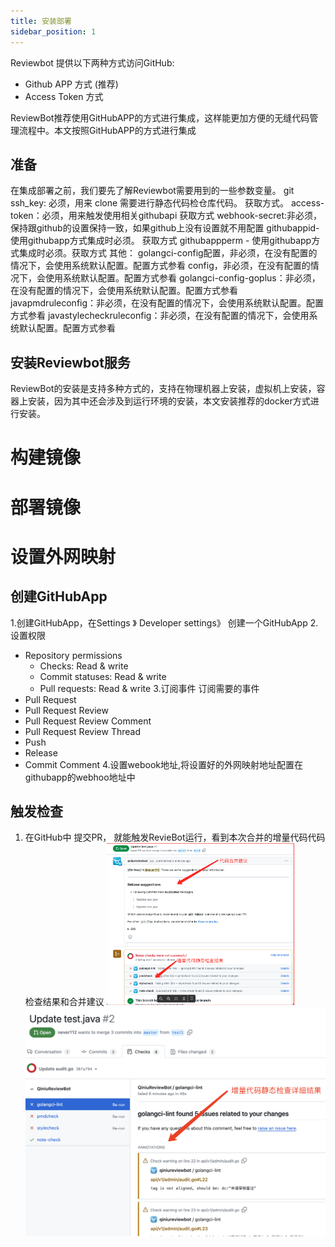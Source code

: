 ```yaml
---
title: 安装部署
sidebar_position: 1
---
```


Reviewbot 提供以下两种方式访问GitHub:

* Github APP 方式 (推荐)
* Access Token 方式 

ReviewBot推荐使用GitHubAPP的方式进行集成，这样能更加方便的无缝代码管理流程中。本文按照GitHubAPP的方式进行集成

## 准备
在集成部署之前，我们要先了解Reviewbot需要用到的一些参数变量。
git  ssh_key: 必须，用来 clone 需要进行静态代码检仓库代码。 获取方式。
access-token：必须，用来触发使用相关githubapi       获取方式
webhook-secret:非必须，保持跟github的设置保持一致，如果github上没有设置就不用配置
githubappid- 使用githubapp方式集成时必须。 获取方式
githubappperm - 使用githubapp方式集成时必须。获取方式
其他：
golangci-config配置，非必须，在没有配置的情况下，会使用系统默认配置。配置方式参看
config，非必须，在没有配置的情况下，会使用系统默认配置。配置方式参看
golangci-config-goplus：非必须，在没有配置的情况下，会使用系统默认配置。配置方式参看
javapmdruleconfig：非必须，在没有配置的情况下，会使用系统默认配置。配置方式参看
javastylecheckruleconfig：非必须，在没有配置的情况下，会使用系统默认配置。配置方式参看

## 安装Reviewbot服务
ReviewBot的安装是支持多种方式的，支持在物理机器上安装，虚拟机上安装，容器上安装，因为其中还会涉及到运行环境的安装，本文安装推荐的docker方式进行安装。
# 构建镜像
# 部署镜像
# 设置外网映射

## 创建GitHubApp
1.创建GitHubApp，在Settings 》 Developer settings》 创建一个GitHubApp
2.设置权限
* Repository permissions
  * Checks: Read & write
  * Commit statuses: Read & write
  * Pull requests: Read & write
3.订阅事件
订阅需要的事件
* Pull Request
* Pull Request Review
* Pull Request Review Comment
* Pull Request Review Thread
* Push
* Release
* Commit Comment
4.设置webook地址,将设置好的外网映射地址配置在githubapp的webhoo地址中

## 触发检查
1. 在GitHub中 提交PR， 就能触发RevieBot运行，看到本次合并的增量代码代码检查结果和合并建议
![comments.png](images/comments.png)![detail.png](images/detail.png)
  



